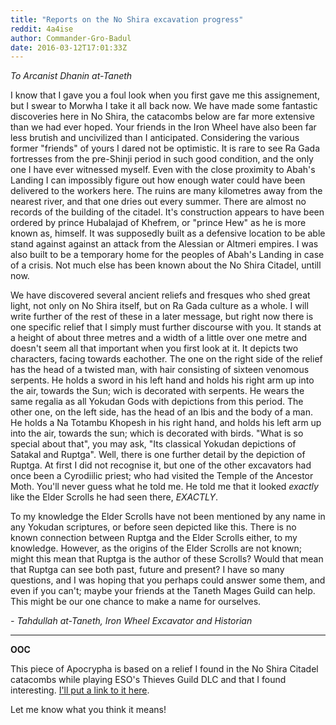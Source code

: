 ```yaml
---
title: "Reports on the No Shira excavation progress"
reddit: 4a4ise
author: Commander-Gro-Badul
date: 2016-03-12T17:01:33Z
---
```


*To Arcanist Dhanin at-Taneth*

I know that I gave you a foul look when you first gave me this assignement, but I swear to Morwha I take it all back now. We have made some fantastic discoveries here in No Shira, the catacombs below are far more extensive than we had ever hoped. Your friends in the Iron Wheel have also been far less brutish and uncivilized than I anticipated. Considering the various former "friends" of yours I dared not be optimistic. It is rare to see Ra Gada fortresses from the pre-Shinji period in such good condition, and the only one I have ever witnessed myself. Even with the close proximity to Abah's Landing I can impossibly figure out how enough water could have been delivered to the workers here. The ruins are many kilometres away from the nearest river, and that one dries out every summer. There are almost no records of the building of the citadel. It's construction appears to have been ordered by prince Hubalajad of Khefrem, or "prince Hew" as he is more known as, himself. It was supposedly built as a defensive location to be able stand against against an attack from the Alessian or Altmeri empires. I was also built to be a temporary home for the peoples of Abah's Landing in case of a crisis. Not much else has been known about the No Shira Citadel, untill now.

We have discovered several ancient reliefs and fresques who shed great light, not only on No Shira itself, but on Ra Gada culture as a whole. I will write further of the rest of these in a later message, but right now there is one specific relief that I simply must further discourse with you. It stands at a height of about three metres and a width of a little over one metre and doesn't seem all that important when you first look at it. It depicts two characters, facing towards eachother. The one on the right side of the relief has the head of a twisted man, with hair consisting of sixteen venomous serpents. He holds a sword in his left hand and holds his right arm up into the air, towards the Sun; wich is decorated with serpents. He wears the same regalia as all Yokudan Gods with depictions from this period. The other one, on the left side, has the head of an Ibis and the body of a man. He holds a Na Totambu Khopesh in his right hand, and holds his left arm up into the air, towards the sun; which is decorated with birds. "What is so special about that", you may ask, "Its classical Yokudan depictions of Satakal and Ruptga". Well, there is one further detail by the depiction of Ruptga. At first I did not recognise it, but one of the other excavators had once been a Cyrodiilic priest; who had visited the Temple of the Ancestor Moth. You'll never guess what he told me. He told me that it looked *exactly* like the Elder Scrolls he had seen there, *EXACTLY*.

To my knowledge the Elder Scrolls have not been mentioned by any name in any Yokudan scriptures, or before seen depicted like this. There is no known connection between Ruptga and the Elder Scrolls either, to my knowledge. However, as the origins of the Elder Scrolls are not known; might this mean that Ruptga is the author of these Scrolls? Would that mean that Ruptga can see both past, future and present? I have so many questions, and I was hoping that you perhaps could answer some them, and even if you can't; maybe your friends at the Taneth Mages Guild can help. This might be our one chance to make a name for ourselves.

*- Tahdullah at-Taneth, Iron Wheel Excavator and Historian*

___________________________________________________________

**OOC**

This piece of Apocrypha is based on a relief I found in the No Shira Citadel catacombs while playing ESO's Thieves Guild DLC and that I found interesting. [I'll put a link to it here](http://i.imgur.com/8Yk8vnO.png).

Let me know what you think it means!
